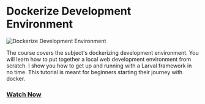 # Dockerize Development Environment

![Dockerize Development Environment](https://storage.googleapis.com/cyberfountain/dockerize-screenshoot.png)

The course covers the subject's dockerizing development environment. You will learn how to put together a local web development environment from scratch. I show you how to get up and running with a Larval framework in no time. This tutorial is meant for beginners starting their journey with docker.
 
### [Watch Now](https://www.youtube.com/watch?v=_XDH-8KrAT8&list=PL8xc0rN7W_VFw8G0squ3G2VTduTBxBfC2)  

